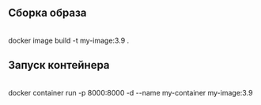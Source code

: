 <h2>Сборка образа</h2><br>
docker image build -t my-image:3.9 .

<h2>Запуск контейнера</h2><br>
docker container run -p 8000:8000 -d --name my-container my-image:3.9
